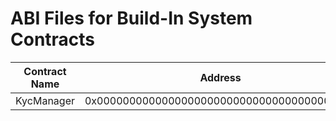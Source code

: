 # ABI Files for Build-In System Contracts

| Contract Name         | Address                                    | ABI file name                                      |
| --------------------- | ------------------------------------------ | -------------------------------------------------- |
| KycManager            | 0x0000000000000000000000000000000000001001 | [kycmanager](kycmanager.abi)             |
